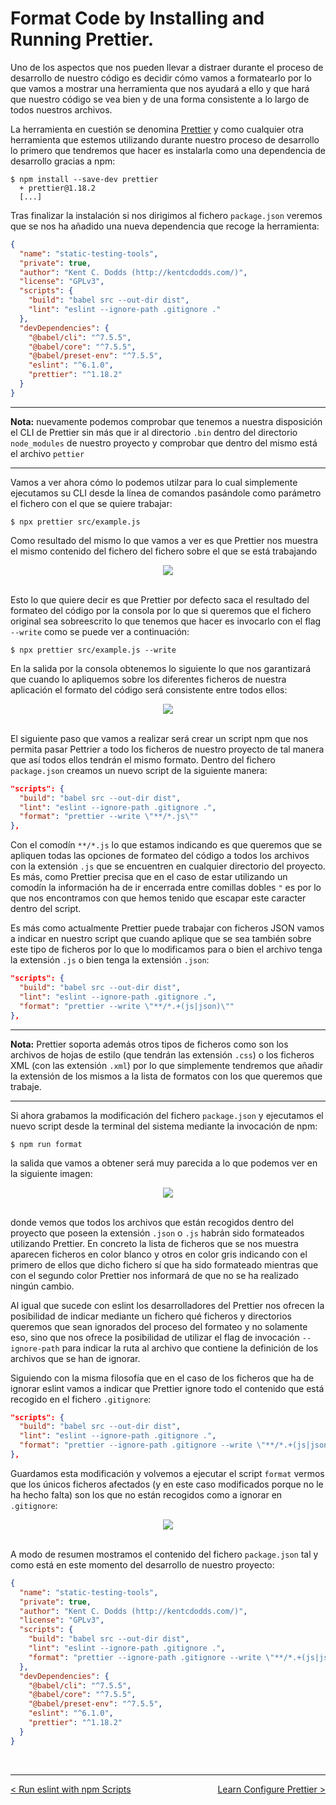 # Format Code by Installing and Running Prettier.

Uno de los aspectos que nos pueden llevar a distraer durante el proceso de desarrollo de nuestro código es decidir cómo vamos a formatearlo por lo que vamos a mostrar una herramienta que nos ayudará a ello y que hará que nuestro código se vea bien y de una forma consistente a lo largo de todos nuestros archivos.

La herramienta en cuestión se denomina [Prettier](https://prettier.io/) y como cualquier otra herramienta que estemos utilizando durante nuestro proceso de desarrollo lo primero que tendremos que hacer es instalarla como una dependencia de desarrollo gracias a npm:

```console
$ npm install --save-dev prettier
  + prettier@1.18.2
  [...]
```

Tras finalizar la instalación si nos dirigimos al fichero `package.json` veremos que se nos ha añadido una nueva dependencia que recoge la herramienta:

```json
{
  "name": "static-testing-tools",
  "private": true,
  "author": "Kent C. Dodds (http://kentcdodds.com/)",
  "license": "GPLv3",
  "scripts": {
    "build": "babel src --out-dir dist",
    "lint": "eslint --ignore-path .gitignore ."
  },
  "devDependencies": {
    "@babel/cli": "^7.5.5",
    "@babel/core": "^7.5.5",
    "@babel/preset-env": "^7.5.5",
    "eslint": "^6.1.0",
    "prettier": "^1.18.2"
  }
}
```

---
**Nota:** nuevamente podemos comprobar que tenemos a nuestra disposición el CLI de Prettier sin más que ir al directorio `.bin` dentro del directorio `node_modules` de nuestro proyecto y comprobar que dentro del mismo está el archivo `pettier`

---

Vamos a ver ahora cómo lo podemos utilzar para lo cual simplemente ejecutamos su CLI desde la línea de comandos pasándole como parámetro el fichero con el que se quiere trabajar:

```console
$ npx prettier src/example.js
```

Como resultado del mismo lo que vamos a ver es que Prettier nos muestra el mismo contenido del fichero del fichero sobre el que se está trabajando

<div style='text-align: center'>
  <img src='../images/ch02/02_21.png' />
</div>
<br />

Esto lo que quiere decir es que Prettier por defecto saca el resultado del formateo del código por la consola por lo que si queremos que el fichero original sea sobreescrito lo que tenemos que hacer es invocarlo con el flag `--write` como se puede ver a continuación:

```console
$ npx prettier src/example.js --write
```

En la salida por la consola obtenemos lo siguiente lo que nos garantizará que cuando lo apliquemos sobre los diferentes ficheros de nuestra aplicación el formato del código será consistente entre todos ellos:

<div style='text-align: center'>
  <img src='../images/ch02/02_22.png' />
</div>
<br />

El siguiente paso que vamos a realizar será crear un script npm que nos permita pasar Pettrier a todo los ficheros de nuestro proyecto de tal manera que así todos ellos tendrán el mismo formato. Dentro del fichero `package.json` creamos un nuevo script de la siguiente manera:

```json
"scripts": {
  "build": "babel src --out-dir dist",
  "lint": "eslint --ignore-path .gitignore .",
  "format": "prettier --write \"**/*.js\""
},
```

Con el comodín `**/*.js` lo que estamos indicando es que queremos que se apliquen todas las opciones de formateo del código a todos los archivos con la extensión `.js` que se encuentren en cualquier directorio del proyecto. Es más, como Prettier precisa que en el caso de estar utilizando un comodín la información ha de ir encerrada entre comillas dobles `"` es por lo que nos encontramos con que hemos tenido que escapar este caracter dentro del script.

Es más como actualmente Prettier puede trabajar con ficheros JSON vamos a indicar en nuestro script que cuando aplique que se sea también sobre este tipo de ficheros por lo que lo modificamos para o bien el archivo tenga la extensión `.js` o bien tenga la extensión `.json`:

```json
"scripts": {
  "build": "babel src --out-dir dist",
  "lint": "eslint --ignore-path .gitignore .",
  "format": "prettier --write \"**/*.+(js|json)\""
},
```

---
**Nota:** Prettier soporta además otros tipos de ficheros como son los archivos de hojas de estilo (que tendrán las extensión `.css`) o los ficheros XML (con las extensión `.xml`) por lo que simplemente tendremos que añadir la extensión de los mismos a la lista de formatos con los que queremos que trabaje.

---

Si ahora grabamos la modificación del fichero `package.json` y ejecutamos el nuevo script desde la terminal del sistema mediante la invocación de npm:

```console
$ npm run format
```

la salida que vamos a obtener será muy parecida a lo que podemos ver en la siguiente imagen:

<div style='text-align: center'>
  <img src='../images/ch02/02_23.png' />
</div>
<br />

donde vemos que todos los archivos que están recogidos dentro del proyecto que poseen la extensión `.json` o `.js` habrán sido formateados utilizando Prettier. En concreto la lista de ficheros que se nos muestra aparecen ficheros en color blanco y otros en color gris indicando con el primero de ellos que dicho fichero sí que ha sido formateado mientras que con el segundo color Prettier nos informará de que no se ha realizado ningún cambio.

Al igual que sucede con eslint los desarrolladores del Prettier nos ofrecen la posibilidad de indicar mediante un fichero qué ficheros y directorios queremos que sean ignorados del proceso del formateo y no solamente eso, sino que nos ofrece la posibilidad de utilizar el flag de invocación `--ignore-path` para indicar la ruta al archivo que contiene la definición de los archivos que se han de ignorar.

Siguiendo con la misma filosofía que en el caso de los ficheros que ha de ignorar eslint vamos a indicar que Prettier ignore todo el contenido que está recogido en el fichero `.gitignore`:

```json
"scripts": {
  "build": "babel src --out-dir dist",
  "lint": "eslint --ignore-path .gitignore .",
  "format": "prettier --ignore-path .gitignore --write \"**/*.+(js|json)\""
},
```

Guardamos esta modificación y volvemos a ejecutar el script `format` vermos que los únicos ficheros afectados (y en este caso modificados porque no le ha hecho falta) son los que no están recogidos como a ignorar en `.gitignore`:

<div style='text-align: center'>
  <img src='../images/ch02/02_24.png' />
</div>
<br />

A modo de resumen mostramos el contenido del fichero `package.json` tal y como está en este momento del desarrollo de nuestro proyecto:

```json
{
  "name": "static-testing-tools",
  "private": true,
  "author": "Kent C. Dodds (http://kentcdodds.com/)",
  "license": "GPLv3",
  "scripts": {
    "build": "babel src --out-dir dist",
    "lint": "eslint --ignore-path .gitignore .",
    "format": "prettier --ignore-path .gitignore --write \"**/*.+(js|json)\""
  },
  "devDependencies": {
    "@babel/cli": "^7.5.5",
    "@babel/core": "^7.5.5",
    "@babel/preset-env": "^7.5.5",
    "eslint": "^6.1.0",
    "prettier": "^1.18.2"
  }
}
```

<br />

----
<div>
  <div style="float: left">
    <a href="./02_05.md">
      < Run eslint with npm Scripts
    </a>
  </div>
  <div style="float: right">
    <a href="./02_07.md">
      Learn Configure Prettier >
    </a>
  </div>
</div>
